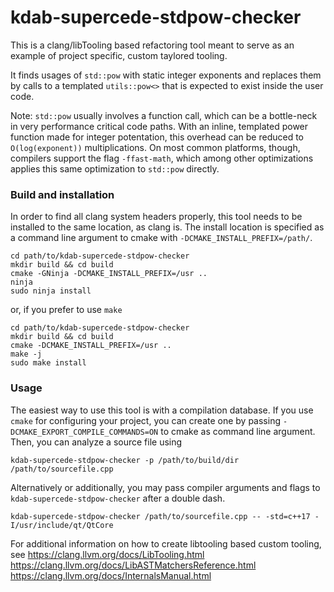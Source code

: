 # kdab-supercede-stdpow-checker

This is a clang/libTooling based refactoring tool meant to serve as an example of
project specific, custom taylored tooling.

It finds usages of `std::pow` with static integer exponents and replaces them by
calls to a templated `utils::pow<>` that is expected to exist inside the user code.

Note: `std::pow` usually involves a function call, which can be a bottle-neck in
very performance critical code paths. With an inline, templated power function
made for integer potentation, this overhead can be reduced to `O(log(exponent))`
multiplications. On most common platforms, though, compilers support the flag
`-ffast-math`, which among other optimizations applies this same optimization to
`std::pow` directly.

### Build and installation

In order to find all clang system headers properly, this tool needs to be installed
to the same location, as clang is. The install location is specified as a command
line argument to cmake with `-DCMAKE_INSTALL_PREFIX=/path/`.

```
cd path/to/kdab-supercede-stdpow-checker
mkdir build && cd build
cmake -GNinja -DCMAKE_INSTALL_PREFIX=/usr ..
ninja
sudo ninja install
```

or, if you prefer to use `make`

```
cd path/to/kdab-supercede-stdpow-checker
mkdir build && cd build
cmake -DCMAKE_INSTALL_PREFIX=/usr ..
make -j
sudo make install
```


### Usage

The easiest way to use this tool is with a compilation database. If you use
`cmake` for configuring your project, you can create one by passing
`-DCMAKE_EXPORT_COMPILE_COMMANDS=ON` to cmake as command line argument. Then,
you can analyze a source file using

```
kdab-supercede-stdpow-checker -p /path/to/build/dir /path/to/sourcefile.cpp
```

Alternatively or additionally, you may pass compiler arguments and flags to
`kdab-supercede-stdpow-checker` after a double dash.

```
kdab-supercede-stdpow-checker /path/to/sourcefile.cpp -- -std=c++17 -I/usr/include/qt/QtCore
```

For additional information on how to create libtooling based custom tooling, see
https://clang.llvm.org/docs/LibTooling.html
https://clang.llvm.org/docs/LibASTMatchersReference.html
https://clang.llvm.org/docs/InternalsManual.html
